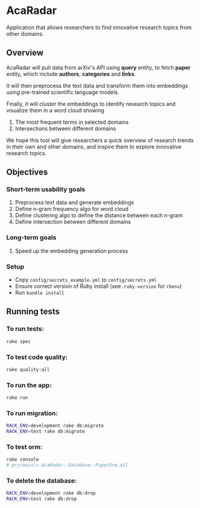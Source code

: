 # AcaRadar 
Application that allows researchers to find innovative research topics from other domains. 


## Overview
AcaRadar will pull data from arXiv's API using **query** entity, to fetch **paper** entity, which include **authors**, **categories** and **links**.

It will then preprocess the text data and transform them into embeddings using pre-trained scientific language models. 

Finally, it will cluster the embeddings to identify research topics and visualize them in a word cloud showing 
1. The most frequent terms in selected domains
2. Intersections between different domains 

We hope this tool will give researchers a quick overview of research trends in their own and other domains, and inspire them to explore innovative research topics.

## Objectives
### Short-term usability goals
1. Preprocess text data and generate embeddings
2. Define n-gram frequency algo for word cloud 
3. Define clustering algo to define the distance between each n-gram 
4. Define intersection between different domains

### Long-term goals
1. Speed up the embedding generation process


### Setup

- Copy `config/secrets_example.yml` to `config/secrets.yml` 
- Ensure correct version of Ruby install (see .`ruby-version` for `rbenv`)
- Run `bundle install`

## Running tests
### To run tests:
```bash
rake spec
```

### To test code quality:
```bash
rake quality:all
```

### To run the app:
```bash
rake run
```

### To run migration:
```bash
RACK_ENV=development rake db:migrate
RACK_ENV=test rake db:migrate
```

### To test orm:
```bash
rake console 
# pry(main)> AcaRadar::Database::PaperOrm.all
```

### To delete the database:
```bash
RACK_ENV=development rake db:drop
RACK_ENV=test rake db:drop
```